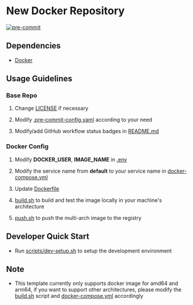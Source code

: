 # New Docker Repository

[![pre-commit](https://github.com/Tom-Notch/Docker-Repository-Template/actions/workflows/pre-commit.yml/badge.svg)](https://github.com/Tom-Notch/Docker-Repository-Template/actions/workflows/pre-commit.yml)

## Dependencies

- [Docker](https://docs.docker.com/get-docker/)

## Usage Guidelines

### Base Repo

1. Change [LICENSE](LICENSE) if necessary

1. Modify [.pre-commit-config.yaml](.pre-commit-config.yaml) according to your need

1. Modify/add GitHub workflow status badges in [README.md](README.md)

### Docker Config

1. Modify **DOCKER_USER**, **IMAGE_NAME** in [.env](.env)

1. Modify the service name from **default** to your service name in [docker-compose.yml](docker-compose.yml)

1. Update [Dockerfile](docker/latest/Dockerfile)

1. [build.sh](scripts/build.sh) to build and test the image locally in your machine's architecture

1. [push.sh](scripts/push.sh) to push the multi-arch image to the registry

## Developer Quick Start

- Run [scripts/dev-setup.sh](scripts/dev-setup.sh) to setup the development environment

## Note

- This template currently only supports docker image for amd64 and arm64, if you want to support other architectures, please modify the [build.sh](scripts/build.sh) script and [docker-compose.yml](docker-compose.yml) accordingly
